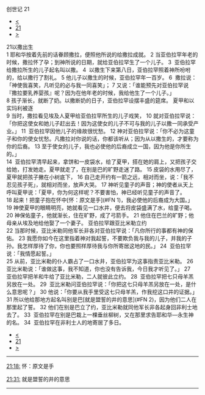 ﻿





 创世记 21




* [<](bible/GEN20.md)
* [21](bible/GEN.md)
* [>](bible/GEN22.md)



 
21以撒出生  
1 耶和华按着先前的话眷顾撒拉，便照他所说的给撒拉成就。 
2 当亚伯拉罕年老的时候，撒拉怀了孕；到神所说的日期，就给亚伯拉罕生了一个儿子。 
3  亚伯拉罕给撒拉所生的儿子起名叫以撒。 
4  以撒生下来第八日，亚伯拉罕照着神所吩咐的，给以撒行了割礼。 
5 他儿子以撒生的时候，亚伯拉罕年一百岁。 
6  撒拉说：「神使我喜笑，凡听见的必与我一同喜笑」； 
7 又说：「谁能预先对亚伯拉罕说『撒拉要乳养婴孩』呢？因为在他年老的时候，我给他生了一个儿子。」  
8 孩子渐长，就断了奶。以撒断奶的日子，亚伯拉罕设摆丰盛的筵席。 夏甲和以实玛利被逐  
9 当时，撒拉看见埃及人夏甲给亚伯拉罕所生的儿子戏笑， 
10 就对亚伯拉罕说：「你把这使女和她儿子赶出去！因为这使女的儿子不可与我的儿子以撒一同承受产业。」 
11  亚伯拉罕因他儿子的缘故很忧愁。 
12 神对亚伯拉罕说：「你不必为这童子和你的使女忧愁。凡撒拉对你说的话，你都该听从；因为从以撒生的，才要称为你的后裔。 
13 至于使女的儿子，我也必使他的后裔成立一国，因为他是你所生的。」  
14  亚伯拉罕清早起来，拿饼和一皮袋水，给了夏甲，搭在她的肩上，又把孩子交给她，打发她走。夏甲就走了，在别是巴的旷野走迷了路。 
15 皮袋的水用尽了，夏甲就把孩子撇在小树底下， 
16 自己走开约有一箭之远，相对而坐，说：「我不忍见孩子死」，就相对而坐，放声大哭。 
17 神听见童子的声音；神的使者从天上呼叫夏甲说：「夏甲，你为何这样呢？不要害怕，神已经听见童子的声音了。 
18 起来！把童子抱在怀中[怀：原文是手](#FN 1)，我必使他的后裔成为大国。」 
19 神使夏甲的眼睛明亮，她就看见一口水井，便去将皮袋盛满了水，给童子喝。 
20 神保佑童子，他就渐长，住在旷野，成了弓箭手。 
21 他住在巴兰的旷野；他母亲从埃及地给他娶了一个妻子。 亚伯拉罕跟亚比米勒立约  
22 当那时候，亚比米勒同他军长非各对亚伯拉罕说：「凡你所行的事都有神的保佑。 
23 我愿你如今在这里指着神对我起誓，不要欺负我与我的儿子，并我的子孙。我怎样厚待了你，你也要照样厚待我与你所寄居这地的民。」 
24  亚伯拉罕说：「我情愿起誓。」  
25 从前，亚比米勒的仆人霸占了一口水井，亚伯拉罕为这事指责亚比米勒。 
26  亚比米勒说：「谁做这事，我不知道，你也没有告诉我，今日我才听见了。」 
27  亚伯拉罕把羊和牛给了亚比米勒，二人就彼此立约。 
28  亚伯拉罕把七只母羊羔另放在一处。 
29  亚比米勒问亚伯拉罕说：「你把这七只母羊羔另放在一处，是什么意思呢？」 
30 他说：「你要从我手里受这七只母羊羔，作我挖这口井的证据。」 
31 所以他给那地方起名叫别是巴[就是盟誓的井的意思](#FN 2)，因为他们二人在那里起了誓。 
32 他们在别是巴立了约，亚比米勒就同他军长非各起身回非利士地去了。 
33  亚伯拉罕在别是巴栽上一棵垂丝柳树，又在那里求告耶和华—永生神的名。 
34  亚伯拉罕在非利士人的地寄居了多日。 
* [<](bible/GEN20.md)
* [21](bible/GEN.md)
* [>](bible/GEN22.md)





---


[21:18:](#V18)
怀：原文是手


[21:31:](#V31)
就是盟誓的井的意思




---









